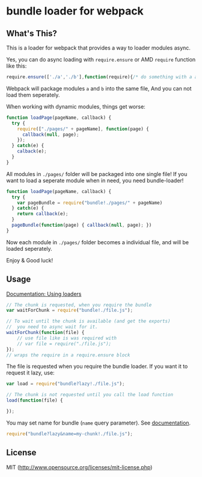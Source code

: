 # bundle loader for webpack

## What's This?

This is a loader for webpack that provides a way to loader modules async.

Yes, you can do async loading with `require.ensure` or AMD `require` function like this:

```javascript
require.ensure(['./a','./b'],function(require){/* do something with a and b */})
```

Webpack will package modules `a` and `b` into the same file, And you can not load them seperately.

When working with dynamic modules, things get worse:

```javascript
function loadPage(pageName, callback) {
  try {
    require(["./pages/" + pageName], function(page) {
      callback(null, page);
    });
  } catch(e) {
    calback(e);
  }
}
```

All modules in `./pages/` folder will be packaged into one single file! If you want to load a seperate module when in need, you need bundle-loader!

```javascript
function loadPage(pageName, callback) {
  try {
    var pageBundle = require("bundle!./pages/" + pageName)
  } catch(e) {
    return callback(e);
  }
  pageBundle(function(page) { callback(null, page); })
}
```

Now each module in `./pages/` folder becomes a individual file, and will be loaded seperately.

Enjoy & Good luck!


## Usage

[Documentation: Using loaders](http://webpack.github.io/docs/using-loaders.html)

``` javascript
// The chunk is requested, when you require the bundle
var waitForChunk = require("bundle!./file.js");

// To wait until the chunk is available (and get the exports)
//  you need to async wait for it.
waitForChunk(function(file) {
	// use file like is was required with
	// var file = require("./file.js");
});
// wraps the require in a require.ensure block
```

The file is requested when you require the bundle loader. If you want it to request it lazy, use:

``` javascript
var load = require("bundle?lazy!./file.js");

// The chunk is not requested until you call the load function
load(function(file) {

});
```

You may set name for bundle (`name` query parameter). See [documentation](https://github.com/webpack/loader-utils#interpolatename).

``` javascript
require("bundle?lazy&name=my-chunk!./file.js");
```

## License

MIT (http://www.opensource.org/licenses/mit-license.php)
